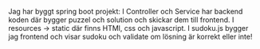 Jag har byggt spring boot projekt: I Controller och Service har backend koden där bygger puzzel och solution och skickar dem till frontend.
I resources -> static där finns HTMl, css och javascript. I sudoku.js bygger jag frontend och visar sudoku och validate om lösning är korrekt eller inte!

